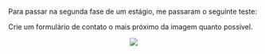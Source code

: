 Para passar na segunda fase de um estágio, me passaram o seguinte teste:

Crie um formulário de contato o mais próximo da imagem quanto possível. 

<div align ="center">
<img src="https://github.com/user-attachments/assets/2609fd9c-277c-41c3-ae2c-c4f24e21ff80" /> </div>
